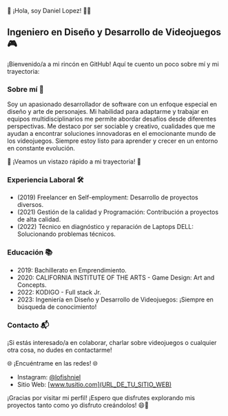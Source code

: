 👋 ¡Hola, soy Daniel Lopez! 👨‍💻

## Ingeniero en Diseño y Desarrollo de Videojuegos 🎮

¡Bienvenido/a a mi rincón en GitHub! Aquí te cuento un poco sobre mí y mi trayectoria:

### Sobre mí 🙌

Soy un apasionado desarrollador de software con un enfoque especial en diseño y arte de personajes. Mi habilidad para adaptarme y trabajar en equipos multidisciplinarios me permite abordar desafíos desde diferentes perspectivas. Me destaco por ser sociable y creativo, cualidades que me ayudan a encontrar soluciones innovadoras en el emocionante mundo de los videojuegos. Siempre estoy listo para aprender y crecer en un entorno en constante evolución.

🚀 ¡Veamos un vistazo rápido a mi trayectoria! 🚀

### Experiencia Laboral 🛠️

- (2019) Freelancer en Self-employment: Desarrollo de proyectos diversos.
- (2021) Gestión de la calidad y Programación: Contribución a proyectos de alta calidad.
- (2022) Técnico en diagnóstico y reparación de Laptops DELL: Solucionando problemas técnicos.

### Educación 📚

- 2019: Bachillerato en Emprendimiento.
- 2020: CALIFORNIA INSTITUTE OF THE ARTS - Game Design: Art and Concepts.
- 2022: KODIGO - Full stack Jr.
- 2023: Ingeniería en Diseño y Desarrollo de Videojuegos: ¡Siempre en búsqueda de conocimiento!

### Contacto 📬

¡Si estás interesado/a en colaborar, charlar sobre videojuegos o cualquier otra cosa, no dudes en contactarme!

🌐 ¡Encuéntrame en las redes! 🌐

- Instagram: [@lofishniel](instagram.com/lofishniel/)
- Sitio Web: [www.tusitio.com](URL_DE_TU_SITIO_WEB)

¡Gracias por visitar mi perfil! ¡Espero que disfrutes explorando mis proyectos tanto como yo disfruto creándolos! 😄🎉
